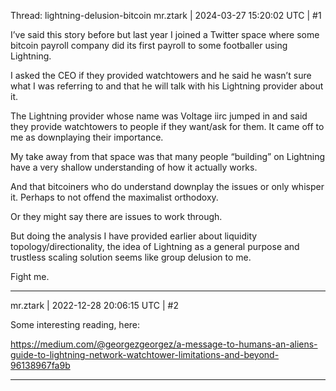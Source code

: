 Thread: lightning-delusion-bitcoin
mr.ztark | 2024-03-27 15:20:02 UTC | #1

I’ve said this story before but last year I joined a Twitter space where some bitcoin payroll company did its first payroll to some footballer using Lightning.

I asked the CEO if they provided watchtowers and he said he wasn’t sure what I was referring to and that he will talk with his Lightning provider about it. 

The Lightning provider whose name was Voltage iirc jumped in and said they provide watchtowers to people if they want/ask for them. It came off to me as downplaying their importance.

My take away from that space was that many people “building” on Lightning have a very shallow understanding of how it actually works. 

And that bitcoiners who do understand downplay the issues or only whisper it. Perhaps to not offend the maximalist orthodoxy.

Or they might say there are issues to work through.

But doing the analysis I have provided earlier about liquidity topology/directionality, the idea of Lightning as a general purpose and trustless scaling solution seems like group delusion to me.

Fight me.

-------------------------

mr.ztark | 2022-12-28 20:06:15 UTC | #2

Some interesting reading, here:

https://medium.com/@georgezgeorgez/a-message-to-humans-an-aliens-guide-to-lightning-network-watchtower-limitations-and-beyond-96138967fa9b

-------------------------

